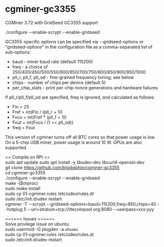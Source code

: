 cgminer-gc3355
==============

CGMiner 3.72 with GridSeed GC3355 support

./configure --enable-scrypt --enable-gridseed

GC3355-specific options can be specified via --gridseed-options or
"gridseed-options" in the configuration file as a comma-separated list of
sub-options:

* baud - miner baud rate (default 115200)
* freq - a choice of 250/400/450/500/550/600/650/700/750/800/850/900/950/1000
* pll_r, pll_f, pll_od - fine-grained frequency tuning; see below
* chips - number of chips per device (default 5)
* per_chip_stats - print per-chip nonce generations and hardware failures

If pll_r/pll_f/pll_od are specified, freq is ignored, and calculated as follows:
* Fin = 25
* Fref = int(Fin / (pll_r + 1))
* Fvco = int(Fref * (pll_f + 1))
* Fout = int(Fvco / (1 << pll_od))
* freq = Fout

This version of cgminer turns off all BTC cores so that power usage is low.
On a 5-chip USB miner, power usage is around 10 W. GPUs are also supported.

== Compile on RPI ==  
sudo apt update
sudo apt install -y libudev-dev libcurl4-openssl-dev  
git clone https://github.com/bigdolphin/cgminer-gc3355  
cd cgminer-gc3355  
./configure --enable-scrypt --enable-gridseed  
make -j$(nproc)  
sudo make install  
sudo cp 01-cgminer.rules /etc/udev/rules.d/  
sudo /etc/init.d/udev restart  
cgminer -T --scrypt --gridseed-options=baud=115200,freq=850,chips=40 --hotplug 5 --url=stratum+tcp://litecoinpool.org:8080 --userpass=xxx:yyy  

====== Issues ======  
Solve privilege issue on ubuntu:  
sudo usermod -G plugdev -a `whoami`  
sudo cp 01-cgminer.rules /etc/udev/rules.d/  
sudo /etc/init.d/udev restart  

